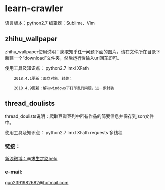 # learn-crawler

语言版本：python2.7
编辑器：Sublime、Vim


## zhihu_wallpaper

zhihu_wallpaper使用说明：爬取知乎任一问题下面的图片，请在文件所在目录下新建一个“download”文件夹，然后运行后输入url回车即可。

使用工具及知识点：
python2.7
lmxl
XPath

		2018.4.1更新：面向对象，封装；

		2018.4.9更新：解决windows下打印乱码问题，进一步封装	
## thread_doulists

thread_doulists说明：爬取豆瓣豆列中所有作品的简要信息并保存到json文件中。

使用工具及知识点：
python2.7
lmxl
XPath
requests
多线程




### 链接：
[新浪微博：@求生之路helo](https://weibo.com/thishelo)
    
### e-mail:
guo2391982682@hotmail.com

